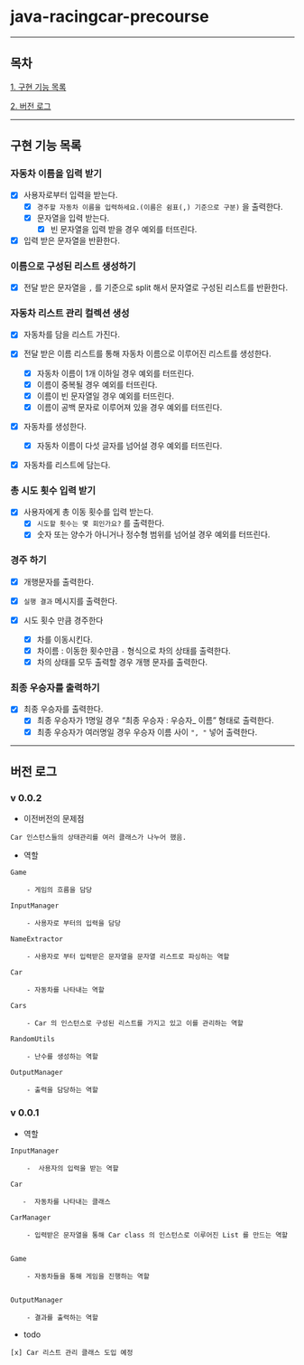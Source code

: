 # java-racingcar-precourse

---

## 목차

[1. 구현 기능 목록](#구현-기능-목록)

[2. 버전 로그](#버전-로그)

---
## 구현 기능 목록

### 자동차 이름을 입력 받기

- [x]  사용자로부터 입력을 받는다.
    - [x]  `경주할 자동차 이름을 입력하세요.(이름은 쉼표(,) 기준으로 구분)` 을 출력한다.
    - [x]   문자열을 입력 받는다.
        - [x] 빈 문자열을 입력 받을 경우 예외를 터뜨린다. 

- [x]  입력 받은 문자열을 반환한다.

### 이름으로 구성된 리스트 생성하기

- [x] 전달 받은 문자열을 `,` 를 기준으로 split 해서 문자열로 구성된 리스트를 반환한다.

### 자동차 리스트 관리 컬렉션 생성

- [x]  자동차를 담을 리스트 가진다.

- [x]  전달 받은 이름 리스트를 통해 자동차 이름으로 이루어진 리스트를 생성한다.
      - [x] 자동차 이름이 1개 이하일 경우 예외를 터뜨린다.
      - [x] 이름이 중복될 경우 예외를 터뜨린다.
      - [x] 이름이 빈 문자열일 경우 예외를 터뜨린다.
      - [x] 이름이 공백 문자로 이루어져 있을 경우 예외를 터뜨린다.

- [x]  자동차를 생성한다.
    - [x]  자동차 이름이 다섯 글자를 넘어설 경우 예외를 터뜨린다.

- [x]  자동차를 리스트에 담는다.

### 총 시도 횟수 입력 받기

- [x]  사용자에게 총 이동 횟수를 입력 받는다.
    - [x]  `시도할 횟수는 몇 회인가요?` 를 출력한다.
    - [x]  숫자 또는 양수가 아니거나 정수형 범위를 넘어설 경우 예외를 터뜨린다.

### 경주 하기

- [x]  개행문자를 출력한다.

- [x]  `실행 결과` 메시지를 출력한다.

- [x]  시도 횟수 만큼 경주한다
    - [x]  차를 이동시킨다.
    - [x]  차이름 : 이동한 횟수만큼 `-`  형식으로 차의 상태를 출력한다.
    - [x]  차의 상태를 모두 출력할 경우 개행 문자를 출력한다.

### 최종 우승자를 출력하기
- [x]  최종 우승자를 출력한다.
    - [x]  최종 우승자가 1명일 경우 “최종 우승자 : 우승자_ 이름” 형태로 출력한다.
    - [x]  최종 우승자가 여러명일 경우 우승자 이름 사이 `", "`  넣어 출력한다.
---

## 버전 로그

### v 0.0.2

- 이전버전의 문제점

```text
Car 인스턴스들의 상태관리를 여러 클래스가 나누어 했음.
```

- 역할

```text
Game

    - 게임의 흐름을 담당
    
InputManager

    - 사용자로 부터의 입력을 담당
    
NameExtractor

    - 사용자로 부터 입력받은 문자열을 문자열 리스트로 파싱하는 역할
    
Car

    - 자동차를 나타내는 역할
    
Cars

    - Car 의 인스턴스로 구성된 리스트를 가지고 있고 이를 관리하는 역할
    
RandomUtils

    - 난수를 생성하는 역할
    
OutputManager

    - 출력을 담당하는 역할
```

### v 0.0.1

- 역할
```text
InputManager

    -  사용자의 입력을 받는 역할

Car
   
   -  자동차를 나타내는 클래스

CarManager

    - 입력받은 문자열을 통해 Car class 의 인스턴스로 이루어진 List 를 만드는 역할


Game

    - 자동차들을 통해 게임을 진행하는 역할
    
    
OutputManager

    - 결과를 출력하는 역할
```

- todo

```text
[x] Car 리스트 관리 클래스 도입 예정
```